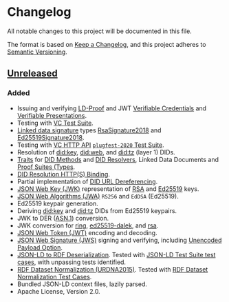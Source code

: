# Changelog
All notable changes to this project will be documented in this file.

The format is based on [Keep a Changelog](https://keepachangelog.com/en/1.0.0/),
and this project adheres to [Semantic Versioning](https://semver.org/spec/v2.0.0.html).

## [Unreleased]
### Added
- Issuing and verifying [LD-Proof][] and JWT [Verifiable Credentials][vc-data-model] and [Verifiable Presentations][].
- Testing with [VC Test Suite][vc-test-suite].
- [Linked data signature][] types [RsaSignature2018](https://w3c-ccg.github.io/lds-rsa2018/) and [Ed25519Signature2018](https://w3c-ccg.github.io/lds-ed25519-2018/).
- Testing with [VC HTTP API][vc-http-api] [`plugfest-2020` Test Suite](plugfest-2020).
- Resolution of [did:key][], [did:web][], and [did:tz][] (layer 1) DIDs.
- [Traits][] for [DID Methods][] and [DID Resolvers][], Linked Data Documents and [Proof Suites (Types][Proof Types].
- [DID Resolution HTTP(S) Binding][did-https].
- Partial implementation of [DID URL Dereferencing][].
- [JSON Web Key (JWK)][rfc7517] representation of [RSA][rfc8017] and [Ed25519][rfc8037] keys.
- [JSON Web Algorithms (JWA)][rfc7518] `RS256` and `EdDSA` (Ed25519).
- Ed25519 keypair generation.
- Deriving [did:key][] and [did:tz][] DIDs from Ed25519 keypairs.
- JWK to DER ([ASN.1][]) conversion.
- JWK conversion for [ring][], [ed25519-dalek][], and [rsa][].
- [JSON Web Token (JWT)][rfc7519] encoding and decoding.
- [JSON Web Signature (JWS)][rfc7515] signing and verifying, including [Unencoded Payload Option][rfc7797].
- [JSON-LD to RDF Deserialization][toRdf]. Tested with [JSON-LD Test Suite test cases][toRdf-tests], with unpassing tests identified.
- [RDF Dataset Normalization (URDNA2015)][urdna]. Tested with [RDF Dataset Normalization Test Cases][urdna-tests].
- Bundled JSON-LD context files, lazily parsed.
- Apache License, Version 2.0.

[ASN.1]: https://webstore.ansi.org/Standards/ISO/ISOIEC88252015
[DID Methods]: (https://w3c.github.io/did-core/#methods)
[DID Resolvers]: https://w3c.github.io/did-core/#dfn-did-resolvers
[DID URL Dereferencing]: https://w3c.github.io/did-core/#did-url-dereferencing
[LD-Proof]: https://w3c-ccg.github.io/ld-proofs/
[Linked data signature]: https://w3c-ccg.github.io/ld-proofs/#linked-data-signatures
[Proof Types]: https://w3c-ccg.github.io/ld-proofs/#proof-types
[Traits]: https://doc.rust-lang.org/book/ch10-02-traits.html
[Verifiable Presentations]: https://w3c.github.io/vc-data-model/#presentations-0
[did-https]: https://w3c-ccg.github.io/did-resolution/#bindings-https
[did:key]: https://w3c-ccg.github.io/did-method-key/
[did:tz]: https://did-tezos-draft.spruceid.com/
[did:web]: https://w3c-ccg.github.io/did-method-web/
[ed25519-dalek]: https://github.com/dalek-cryptography/ed25519-dalek
[plugfest-2020]: https://github.com/w3c-ccg/vc-http-api/tree/master/packages/plugfest-2020
[rfc7515]: https://tools.ietf.org/html/rfc7515
[rfc7517]: https://tools.ietf.org/html/rfc7517
[rfc7518]: https://tools.ietf.org/html/rfc7518
[rfc7519]: https://tools.ietf.org/html/rfc7519
[rfc7797]: https://tools.ietf.org/html/rfc7797
[rfc8017]: https://tools.ietf.org/html/rfc8017
[rfc8037]: https://tools.ietf.org/html/rfc8037
[ring]: https://github.com/briansmith/ring
[rsa]: https://github.com/RustCrypto/RSA
[toRdf-tests]: https://w3c.github.io/json-ld-api/tests/toRdf-manifest.html
[toRdf]: https://w3c.github.io/json-ld-api/#rdf-serialization-deserialization-algorithms
[urdna-tests]: https://json-ld.github.io/normalization/tests/
[urdna]: https://json-ld.github.io/normalization/spec/
[vc-data-model]: https://w3c.github.io/vc-data-model/
[vc-http-api]: https://w3c-ccg.github.io/vc-http-api/
[vc-test-suite]: https://github.com/w3c/vc-test-suite

[Unreleased]: https://github.com/spruceid/ssi/commits/main
